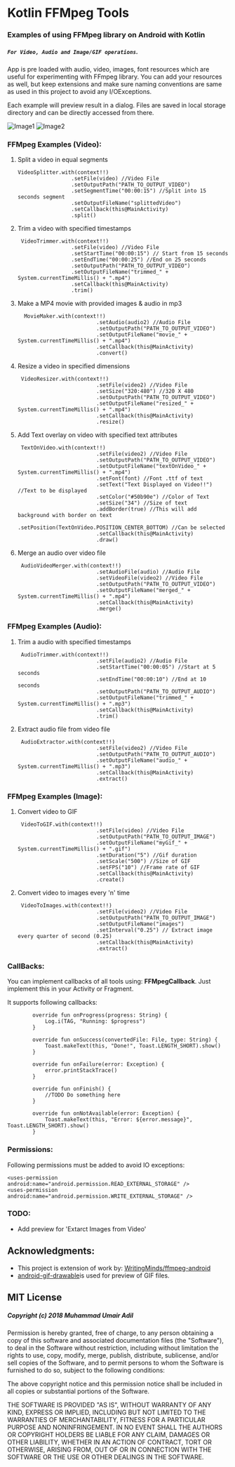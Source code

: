# Kotlin FFMpeg Tools 
### Examples of using FFMpeg library on Android with Kotlin
##### `For Video, Audio and Image/GIF operations`. 

App is pre loaded with audio, video, images, font resources which are useful for experimenting with FFmpeg library. You can add your resources as well, but keep extensions and make sure naming conventions are same as used in this project to avoid any I/OExceptions.

Each example will preview result in a dialog. Files are saved in local storage directory and can be directly accessed from there.

![Image1](pictures/image1.png)
![Image2](pictures/image2.png)

### FFMpeg Examples (Video):

1. Split a video in equal segments

       VideoSplitter.with(context!!)
                        .setFile(video) //Video File
                        .setOutputPath("PATH_TO_OUTPUT_VIDEO")
                        .setSegmentTime("00:00:15") //Split into 15 seconds segment
                        .setOutputFileName("splittedVideo")
                        .setCallback(this@MainActivity)
                        .split()
                        
2. Trim a video with specified timestamps

        VideoTrimmer.with(context!!)
                        .setFile(video) //Video File
                        .setStartTime("00:00:15") // Start from 15 seconds
                        .setEndTime("00:00:25") //End on 25 seconds
                        .setOutputPath("PATH_TO_OUTPUT_VIDEO")
                        .setOutputFileName("trimmed_" + System.currentTimeMillis() + ".mp4")
                        .setCallback(this@MainActivity)
                        .trim()

3. Make a MP4 movie with provided images & audio in mp3

         MovieMaker.with(context!!)
                                .setAudio(audio2) //Audio File
                                .setOutputPath("PATH_TO_OUTPUT_VIDEO")
                                .setOutputFileName("movie_" + System.currentTimeMillis() + ".mp4")
                                .setCallback(this@MainActivity)
                                .convert()

4. Resize a video in specified dimensions

        VideoResizer.with(context!!)
                                .setFile(video2) //Video File
                                .setSize("320:480") //320 X 480
                                .setOutputPath("PATH_TO_OUTPUT_VIDEO")
                                .setOutputFileName("resized_" + System.currentTimeMillis() + ".mp4")
                                .setCallback(this@MainActivity)
                                .resize()

5. Add Text overlay on video with specified text attributes

        TextOnVideo.with(context!!)
                                .setFile(video2) //Video File
                                .setOutputPath("PATH_TO_OUTPUT_VIDEO")
                                .setOutputFileName("textOnVideo_" + System.currentTimeMillis() + ".mp4")
                                .setFont(font) //Font .ttf of text
                                .setText("Text Displayed on Video!!") //Text to be displayed
                                .setColor("#50b90e") //Color of Text
                                .setSize("34") //Size of text
                                .addBorder(true) //This will add background with border on text
                                .setPosition(TextOnVideo.POSITION_CENTER_BOTTOM) //Can be selected
                                .setCallback(this@MainActivity)
                                .draw()
        
6. Merge an audio over video file

        AudioVideoMerger.with(context!!)
                                .setAudioFile(audio) //Audio File
                                .setVideoFile(video2) //Video File
                                .setOutputPath("PATH_TO_OUTPUT_VIDEO")
                                .setOutputFileName("merged_" + System.currentTimeMillis() + ".mp4")
                                .setCallback(this@MainActivity)
                                .merge()

### FFMpeg Examples (Audio):

1. Trim a audio with specified timestamps

        AudioTrimmer.with(context!!)
                                .setFile(audio2) //Audio File
                                .setStartTime("00:00:05") //Start at 5 seconds
                                .setEndTime("00:00:10") //End at 10 seconds
                                .setOutputPath("PATH_TO_OUTPUT_AUDIO")
                                .setOutputFileName("trimmed_" + System.currentTimeMillis() + ".mp3")
                                .setCallback(this@MainActivity)
                                .trim()

2. Extract audio file from video file


        AudioExtractor.with(context!!)
                                .setFile(video2) //Video File
                                .setOutputPath("PATH_TO_OUTPUT_AUDIO")
                                .setOutputFileName("audio_" + System.currentTimeMillis() + ".mp3")
                                .setCallback(this@MainActivity)
                                .extract()

### FFMpeg Examples (Image):

1. Convert video to GIF 

        VideoToGIF.with(context!!)
                                .setFile(video) //Video File
                                .setOutputPath("PATH_TO_OUTPUT_IMAGE")
                                .setOutputFileName("myGif_" + System.currentTimeMillis() + ".gif")
                                .setDuration("5") //Gif duration
                                .setScale("500") //Size of GIF
                                .setFPS("10") //Frame rate of GIF
                                .setCallback(this@MainActivity)
                                .create()
        
2. Convert video to images every 'n' time


        VideoToImages.with(context!!)
                                .setFile(video2) //Video File
                                .setOutputPath("PATH_TO_OUTPUT_IMAGE")
                                .setOutputFileName("images")
                                .setInterval("0.25") // Extract image every quarter of second (0.25)
                                .setCallback(this@MainActivity)
                                .extract()

### CallBacks:

You can implement callbacks of all tools using: **FFMpegCallback**.
Just implement this in your Activity or Fragment. 

It supports following callbacks:

            override fun onProgress(progress: String) {
                Log.i(TAG, "Running: $progress")
            }
        
            override fun onSuccess(convertedFile: File, type: String) {
                Toast.makeText(this, "Done!", Toast.LENGTH_SHORT).show()
            }
        
            override fun onFailure(error: Exception) {
                error.printStackTrace()
            }
        
            override fun onFinish() {
                //TODO Do something here
            }
        
            override fun onNotAvailable(error: Exception) {
                Toast.makeText(this, "Error: ${error.message}", Toast.LENGTH_SHORT).show()
            }



### Permissions:

Following permissions must be added to avoid IO exceptions:

    <uses-permission android:name="android.permission.READ_EXTERNAL_STORAGE" />
    <uses-permission android:name="android.permission.WRITE_EXTERNAL_STORAGE" />

### TODO:

* Add preview for 'Extarct Images from Video'

## Acknowledgments:
* This project is extension of work by: [WritingMinds/ffmpeg-android](https://github.com/WritingMinds/ffmpeg-android)
* [android-gif-drawable](https://github.com/koral--/android-gif-drawable?utm_source=android-arsenal.com&utm_medium=referral&utm_campaign=1147)is used for preview of GIF files.

## MIT License

##### Copyright (c) 2018 Muhammad Umair Adil

Permission is hereby granted, free of charge, to any person obtaining a copy of this software and associated documentation files (the "Software"), to deal in the Software without restriction, including without limitation the rights to use, copy, modify, merge, publish, distribute, sublicense, and/or sell copies of the Software, and to permit persons to whom the Software is furnished to do so, subject to the following conditions:

The above copyright notice and this permission notice shall be included in all copies or substantial portions of the Software.

THE SOFTWARE IS PROVIDED "AS IS", WITHOUT WARRANTY OF ANY KIND, EXPRESS OR IMPLIED, INCLUDING BUT NOT LIMITED TO THE WARRANTIES OF MERCHANTABILITY, FITNESS FOR A PARTICULAR PURPOSE AND NONINFRINGEMENT. IN NO EVENT SHALL THE AUTHORS OR COPYRIGHT HOLDERS BE LIABLE FOR ANY CLAIM, DAMAGES OR OTHER LIABILITY, WHETHER IN AN ACTION OF CONTRACT, TORT OR OTHERWISE, ARISING FROM, OUT OF OR IN CONNECTION WITH THE SOFTWARE OR THE USE OR OTHER DEALINGS IN THE SOFTWARE.
